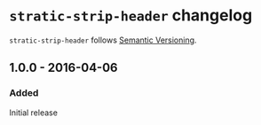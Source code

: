 # `stratic-strip-header` changelog

`stratic-strip-header` follows [Semantic Versioning][1].

## 1.0.0 - 2016-04-06

### Added

Initial release

 [1]: http://semver.org/
